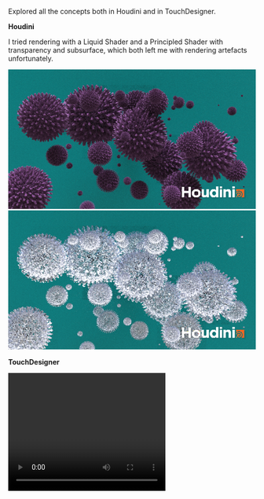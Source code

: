 Explored all the concepts both in Houdini and in TouchDesigner.

**Houdini**

I tried rendering with a Liquid Shader and a Principled Shader with transparency and subsurface, which both left me with rendering artefacts unfortunately.

![](transparent.png)
![](untitled1.png)

**TouchDesigner**

<video width="320" height="240" controls>
  <source src="TDMovie1.mp4" type="video/mp4">
</video>